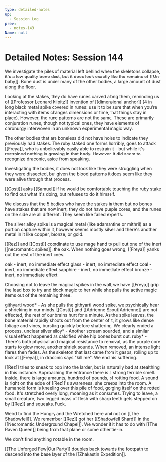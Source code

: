 ```yaml
---
type: detailed-notes
up:
  - Session Log
prev:
  - notes-143
Name: null
---
```

# Detailed Notes: Session 144

We investigate the piles of material left behind when the skeletons collapse, it's a low quality bone dust, but it does look exactly like the remains of [[Un-baby]]. Bone dust is under many of the other bodies, a large amount of dust along the floor. 

Looking at the stakes, they do have runes carved along them, reminding us of [[Professor Leonard Klipitz]] invention of [[dimensional anchor]] (4 in long black metal spike covered in runes: use it to be sure that when you’re interacting with items changes dimensions or time, that things stay in place). However, the rune patterns are not the same. These are primarily conjuration runes, though not typical ones, they have elements of chronurgy interwoven in an unknown experimental magic way. 

The other bodies that are boneless did not have holes to indicate they previously had stakes. The ruby staked one forms horribly, goes to attack [[Freya]], who is unbelievably easily able to restrain it - but while it's restrained nothing is growing in that body. However, it did seem to recognize draconic, aside from speaking. 

Investigating the bodies, it does not look like they were struggling when they were dissected, but given the blood patterns it does seem like they were alive through that process.

[[Costi]] asks [[Samuel]] if he would be comfortable touching the ruby stake to find out what it's doing, but refuses to do it himself. 

We discuss that the 5 bodies who have the stakes in them but no bones have stakes that are now inert, they do not have purple cores, and the runes on the side are all different. They seem like failed experts. 

The silver alloy spike is a magical metal (like adamantine or mithril) as a portion capture within it, however seems mostly silver and there's another metal in it like copper, bronze, or gold. 

[[Rez]] and [[Costi]] coordinate to use mage hand to pull out one of the inert [[necromantic spikes]], the oak. When nothing goes wrong, [[Freya]] yanks out the rest of the inert ones.   

oak - inert, no immediate effect
glass - inert, no immediate effect
coal - inert, no immediate effect
sapphire - inert, no immediate effect
bronze - inert, no immediate effect

Choosing not to leave the magical spikes in the wall, we have [[Freya]] grip the lead box to try and block magic to her while she pulls the active magic items out of the remaining three. 

githyarti wood* - As she pulls the githyarti wood spike, we psychically hear a shrieking in our minds. [[Costi]] and [[Adrienne Spout|Adrienne]] are not effected, the rest of our brains hurt for a minute. As the spike leaves, the bone material rapidly shoots out from the center of it, it grows like dense foliage and vines, bursting quickly before shattering. We clearly ended a process.
unclear silver alloy* - Another scream sounded, and a similar visual effect happened as calcified white hip bones burst out. 
ruby* - There's both physical and magical resistance to removal, as the purple core starts to glow more, another shriek sounds. When removed, an intense light flares then fades. As the skeleton that last came from it gasps, rolling up to look at [[Freya]], in draconic says "kill me". We end his suffering. 

[[Rez]] tries to sneak to pop into the larder, but is naturally bad at stealthing in this instance. Approaching the entrance there is a strong terrible smell. Inside, there is large amounts, hundred of pounds, of rotting food. A sound is right on the edge of [[Rez]]'s awareness, she creeps into the room. A humanoid form is kneeling over this pile of food, gorging itself on the rotted food. It's stretched overly long, moaning as it consumes. Trying to leave, a small creature, two legged mass of flesh with sharp teeth gets stepped on by [[Rez]] and squeaks. Fuck. 

Weird to find the Hungry and the Wretched here and not on [[The Shadowfell]]. We remember [[Rez]] got her [[Shadowfell Shard]] in the [[Necromantic Underground Chapel]]. We wonder if it has to do with [[The Raven Queen]] being from that plane or some other tie-in. 

We don't find anything notable in the room. 

[[The Unforged Few|Our Party]] doubles back towards the footpath to descend into the base layer of the [[Zhakastin Expedition]]. 
